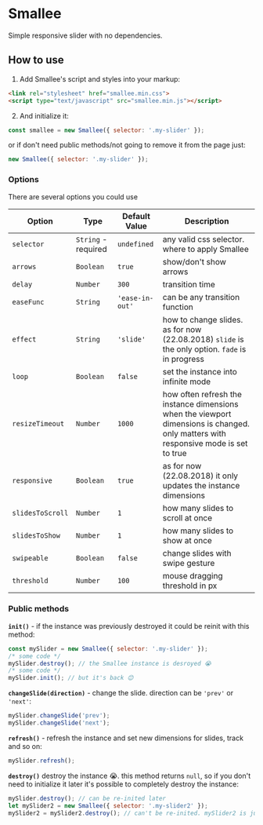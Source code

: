 # Smallee

Simple responsive slider with no dependencies.

## How to use

1. Add Smallee's script and styles into your markup:

```html
<link rel="stylesheet" href="smallee.min.css">
<script type="text/javascript" src="smallee.min.js"></script>
```

2. And initialize it:

```js
const smallee = new Smallee({ selector: '.my-slider' });
```

or if don't need public methods/not going to remove it from the page just:

```js
new Smallee({ selector: '.my-slider' });
```

### Options

There are several options you could use

| Option           | Type                | Default Value   | Description                                                                                                                         |
| ---------------- | ------------------- | --------------- | ----------------------------------------------------------------------------------------------------------------------------------- |
| `selector`       | `String` - required | `undefined`     | any valid css selector. where to apply Smallee                                                                                      |
| `arrows`         | `Boolean`           | `true`          | show/don't show arrows                                                                                                              |
| `delay`          | `Number`            | `300`           | transition time                                                                                                                     |
| `easeFunc`       | `String`            | `'ease-in-out'` | can be any transition function                                                                                                      |
| `effect`         | `String`            | `'slide'`       | how to change slides. as for now (22.08.2018) `slide` is the only option. `fade` is in progress                                     |
| `loop`           | `Boolean`           | `false`         | set the instance into infinite mode                                                                                                 |
| `resizeTimeout`  | `Number`            | `1000`          | how often refresh the instance dimensions when the viewport dimensions is changed. only matters with responsive mode is set to true |
| `responsive`     | `Boolean`           | `true`          | as for now (22.08.2018) it only updates the instance dimensions                                                                     |
| `slidesToScroll` | `Number`            | `1`             | how many slides to scroll at once                                                                                                   |
| `slidesToShow`   | `Number`            | `1`             | how many slides to show at once                                                                                                     |
| `swipeable`      | `Boolean`           | `false`         | change slides with swipe gesture                                                                                                    |
| `threshold`      | `Number`            | `100`           | mouse dragging threshold in px                                                                                                      |

### Public methods

**`init()`** - if the instance was previously destroyed it could be reinit with this method:

```js
const mySlider = new Smallee({ selector: '.my-slider' });
/* some code */
mySlider.destroy(); // the Smallee instance is desroyed 😭
/* some code */
mySlider.init(); // but it's back 😊
```

**`changeSlide(direction)`** - change the slide. direction can be `'prev'` or `'next'`:

```js
mySlider.changeSlide('prev');
mySlider.changeSlide('next');
```

**`refresh()`** - refresh the instance and set new dimensions for slides, track and so on:

```js
mySlider.refresh();
```

**`destroy()`** destroy the instance 😭. this method returns `null`, so if you don't need to initialize it later it's possible to completely destroy the instance:

```js
mySlider.destroy(); // can be re-inited later
let mySlider2 = new Smallee({ selector: '.my-slider2' });
mySlider2 = mySlider2.destroy(); // can't be re-inited. mySlider2 is just a null it this case
```
